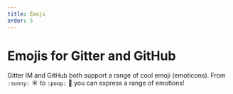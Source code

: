 ```yaml
---
title: Emoji
order: 5
---
```

# Emojis for Gitter and GitHub

Gitter IM and GitHub both support a range of cool emoji (emoticons). From `:sunny:` :sunny: to `:poop:` :poop: you can express a range of emotions!
